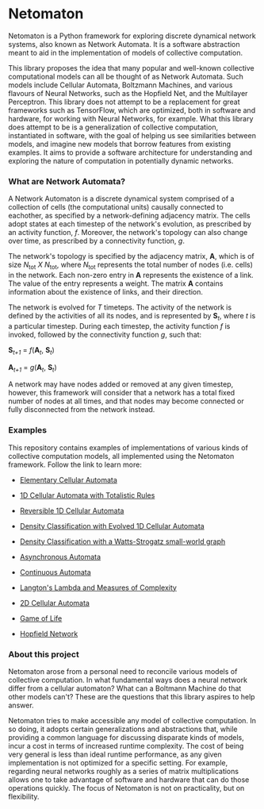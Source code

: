 Netomaton
=========

Netomaton is a Python framework for exploring discrete dynamical network
systems, also known as Network Automata. It is a software abstraction
meant to aid in the implementation of models of collective computation.

This library proposes the idea that many popular and well-known
collective computational models can all be thought of as Network Automata.
Such models include Cellular Automata, Boltzmann Machines, and various
flavours of Neural Networks, such as the Hopfield Net, and the Multilayer
Perceptron. This library does not attempt to be a replacement for great
frameworks such as TensorFlow, which are optimized, both in software and
hardware, for working with Neural Networks, for example. What this library
does attempt to be is a generalization of collective computation,
instantiated in software, with the goal of helping us see similarities
between models, and imagine new models that borrow features from existing
examples. It aims to provide a software architecture for understanding
and exploring the nature of computation in potentially dynamic networks.

### What are Network Automata?

A Network Automaton is a discrete dynamical system comprised of a collection
of cells (the computational units) causally connected to eachother, as
specified by a network-defining adjacency matrix. The cells adopt states
at each timestep of the network's evolution, as prescribed by an activity
function, *f*. Moreover, the network's topology can also change over time, as
prescribed by a connectivity function, *g*.

The network's topology is specified by the adjacency matrix, **A**, which
is of size _N_<sub>tot</sub> *X* _N_<sub>tot</sub>, where _N_<sub>tot</sub>
represents the total number of nodes (i.e. cells) in the network. Each
non-zero entry in **A** represents the existence of a link. The value of
the entry represents a weight. The matrix **A** contains information about
the existence of links, and their direction.

The network is evolved for *T* timeteps. The activity of the network is
defined by the activities of all its nodes, and is represented by **S**<sub>*t*</sub>,
where *t* is a particular timestep. During each timestep, the activity
function *f* is invoked, followed by the connectivity function *g*, such
that:

**S**<sub>*t+1*</sub> = *f*(**A**<sub>*t*</sub>, **S**<sub>*t*</sub>)

**A**<sub>*t+1*</sub> = *g*(**A**<sub>*t*</sub>, **S**<sub>*t*</sub>)


A network may have nodes added or removed at any given timestep, however,
this framework will consider that a network has a total fixed number of
nodes at all times, and that nodes may become connected or fully
disconnected from the network instead.

### Examples

This repository contains examples of implementations of
various kinds of collective computation models, all implemented using
the Netomaton framework. Follow the link to learn more:

* [Elementary Cellular Automata](https://github.com/lantunes/netomaton/blob/master/demos/elementary_ca/README.md)

* [1D Cellular Automata with Totalistic Rules](https://github.com/lantunes/netomaton/blob/master/demos/totalistic_ca/README.md)

* [Reversible 1D Cellular Automata](https://github.com/lantunes/netomaton/blob/master/demos/reversible_ca/README.md)

* [Density Classification with Evolved 1D Cellular Automata](https://github.com/lantunes/netomaton/blob/master/demos/ca_density_classification/README.md)

* [Density Classification with a Watts-Strogatz small-world graph](https://github.com/lantunes/netomaton/blob/master/demos/small_world_density_classification/README.md)

* [Asynchronous Automata](https://github.com/lantunes/netomaton/blob/master/demos/asynchronous_automata/README.md)

* [Continuous Automata](https://github.com/lantunes/netomaton/blob/master/demos/continuous_automata/README.md)

* [Langton's Lambda and Measures of Complexity](https://github.com/lantunes/netomaton/blob/master/demos/langtons_lambda/README.md)

* [2D Cellular Automata](https://github.com/lantunes/netomaton/blob/master/demos/totalistic_ca2d/README.md)

* [Game of Life](https://github.com/lantunes/netomaton/blob/master/demos/game_of_life/README.md)

* [Hopfield Network](https://github.com/lantunes/netomaton/blob/master/demos/hopfield_net/README.md)

### About this project

Netomaton arose from a personal need to reconcile various models of collective
computation. In what fundamental ways does a neural network differ from a
cellular automaton? What can a Boltmann Machine do that other models can't?
These are the questions that this library aspires to help answer.

Netomaton tries to make accessible any model of collective computation.
In so doing, it adopts certain generalizations and abstractions that,
while providing a common language for discussing disparate kinds of
models, incur a cost in terms of increased runtime complexity. The cost
of being very general is less than ideal runtime performance, as any
given implementation is not optimized for a specific setting. For
example, regarding neural networks roughly as a series of matrix
multiplications allows one to take advantage of software and hardware
that can do those operations quickly. The focus of Netomaton is not on
practicality, but on flexibility.
